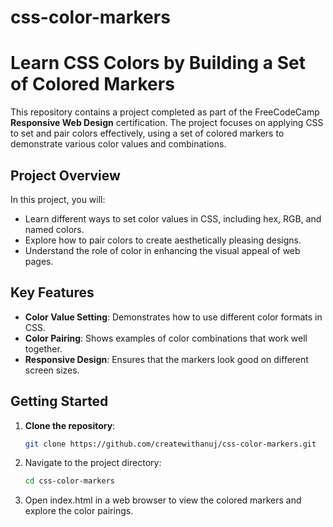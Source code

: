 # css-color-markers
# Learn CSS Colors by Building a Set of Colored Markers

This repository contains a project completed as part of the FreeCodeCamp **Responsive Web Design** certification. The project focuses on applying CSS to set and pair colors effectively, using a set of colored markers to demonstrate various color values and combinations.

## Project Overview

In this project, you will:
- Learn different ways to set color values in CSS, including hex, RGB, and named colors.
- Explore how to pair colors to create aesthetically pleasing designs.
- Understand the role of color in enhancing the visual appeal of web pages.

## Key Features

- **Color Value Setting**: Demonstrates how to use different color formats in CSS.
- **Color Pairing**: Shows examples of color combinations that work well together.
- **Responsive Design**: Ensures that the markers look good on different screen sizes.

## Getting Started

1. **Clone the repository**:
   ```bash
   git clone https://github.com/createwithanuj/css-color-markers.git

2. Navigate to the project directory:
    ```bash
   cd css-color-markers

3. Open index.html in a web browser to view the colored markers and explore the color pairings. 
